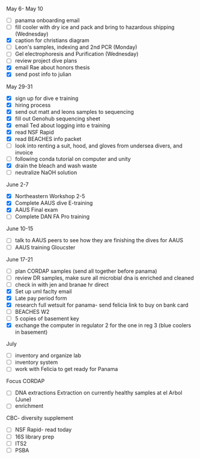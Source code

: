 May 6- May 10
- [ ] panama onboarding email
- [ ] fill cooler with dry ice and pack and bring to hazardous shipping (Wednesday)
- [x] caption for christians diagram
- [ ] Leon's samples, indexing and 2nd PCR (Monday)
- [ ] Gel electrophoresis and Purification (Wednesday)
- [ ] review project dive plans 
- [x] email Rae about honors thesis 
- [x] send post info to julian

May 29-31
- [x] sign up for dive e training 
- [x] hiring process
- [x] send out matt and leons samples to sequencing 
- [x] fill out Genohub sequencing sheet 
- [x] email Ted about logging into e training
- [x] read NSF Rapid
- [x] read BEACHES info packet
- [ ] look into renting a suit, hood, and gloves from undersea divers, and invoice
- [ ] following conda tutorial on computer and unity
- [x] drain the bleach and wash waste 
- [ ] neutralize NaOH solution

June 2-7
- [x] Northeastern Workshop 2-5
- [x] Complete AAUS dive E-training
- [x] AAUS Final exam
- [ ] Complete DAN FA Pro training 

June 10-15
- [ ] talk to AAUS peers to see how they are finishing the dives for AAUS 
- [ ] AAUS training Gloucster 

June 17-21
- [ ] plan CORDAP samples (send all together before panama)
- [ ] review DR samples, make sure all microbial dna is enriched and cleaned 
- [ ] check in with jen and branae hr direct 
- [x] Set up uml faclty email
- [x] Late pay period form
- [x] research full wetsuit for panama- send felicia link to buy on bank card
- [ ] BEACHES W2
- [ ] 5 copies of basement key
- [x] exchange the computer in regulator 2 for the one in reg 3 (blue coolers in basement)

July
- [ ] inventory and organize lab
- [ ] inventory system 
- [ ] work with Felicia to get ready for Panama

Focus
CORDAP
- [ ] DNA extractions
Extraction on currently healthy samples at el Arbol (June)
- [ ] enrichment

CBC- diversity supplement
- [ ] NSF Rapid- read today 
- [ ] 16S library prep
- [ ] ITS2
- [ ] PSBA